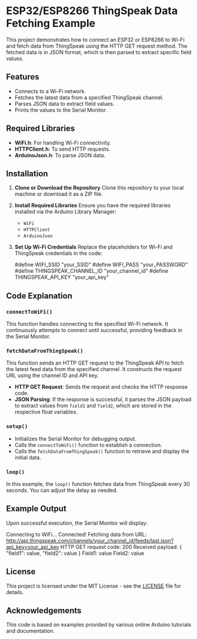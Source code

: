 
# ESP32/ESP8266 ThingSpeak Data Fetching Example

This project demonstrates how to connect an ESP32 or ESP8266 to Wi-Fi and fetch data from ThingSpeak using the HTTP GET request method. The fetched data is in JSON format, which is then parsed to extract specific field values.

## Features
- Connects to a Wi-Fi network.
- Fetches the latest data from a specified ThingSpeak channel.
- Parses JSON data to extract field values.
- Prints the values to the Serial Monitor.

## Required Libraries
- **WiFi.h**: For handling Wi-Fi connectivity.
- **HTTPClient.h**: To send HTTP requests.
- **ArduinoJson.h**: To parse JSON data.

## Installation
1. **Clone or Download the Repository**
   Clone this repository to your local machine or download it as a ZIP file.

2. **Install Required Libraries**
   Ensure you have the required libraries installed via the Arduino Library Manager:
   - `WiFi`
   - `HTTPClient`
   - `ArduinoJson`

3. **Set Up Wi-Fi Credentials**
   Replace the placeholders for Wi-Fi and ThingSpeak credentials in the code:
   
   #define WIFI_SSID "your_SSID"
   #define WIFI_PASS "your_PASSWORD"
   #define THINGSPEAK_CHANNEL_ID "your_channel_id"
   #define THINGSPEAK_API_KEY "your_api_key"
   

## Code Explanation

### `connectToWiFi()`
This function handles connecting to the specified Wi-Fi network. It continuously attempts to connect until successful, providing feedback in the Serial Monitor.

### `fetchDataFromThingSpeak()`
This function sends an HTTP GET request to the ThingSpeak API to fetch the latest feed data from the specified channel. It constructs the request URL using the channel ID and API key.

- **HTTP GET Request**: Sends the request and checks the HTTP response code.
- **JSON Parsing**: If the response is successful, it parses the JSON payload to extract values from `field1` and `field2`, which are stored in the respective float variables.

### `setup()`
- Initializes the Serial Monitor for debugging output.
- Calls the `connectToWiFi()` function to establish a connection.
- Calls the `fetchDataFromThingSpeak()` function to retrieve and display the initial data.

### `loop()`
In this example, the `loop()` function fetches data from ThingSpeak every 30 seconds. You can adjust the delay as needed.

## Example Output
Upon successful execution, the Serial Monitor will display:

Connecting to WiFi...
Connected!
Fetching data from URL: http://api.thingspeak.com/channels/your_channel_id/feeds/last.json?api_key=your_api_key
HTTP GET request code: 200
Received payload:
{
  "field1": value,
  "field2": value
}
Field1: value
Field2: value

## License
This project is licensed under the MIT License - see the [LICENSE](LICENSE) file for details.

## Acknowledgements
This code is based on examples provided by various online Arduino tutorials and documentation.

